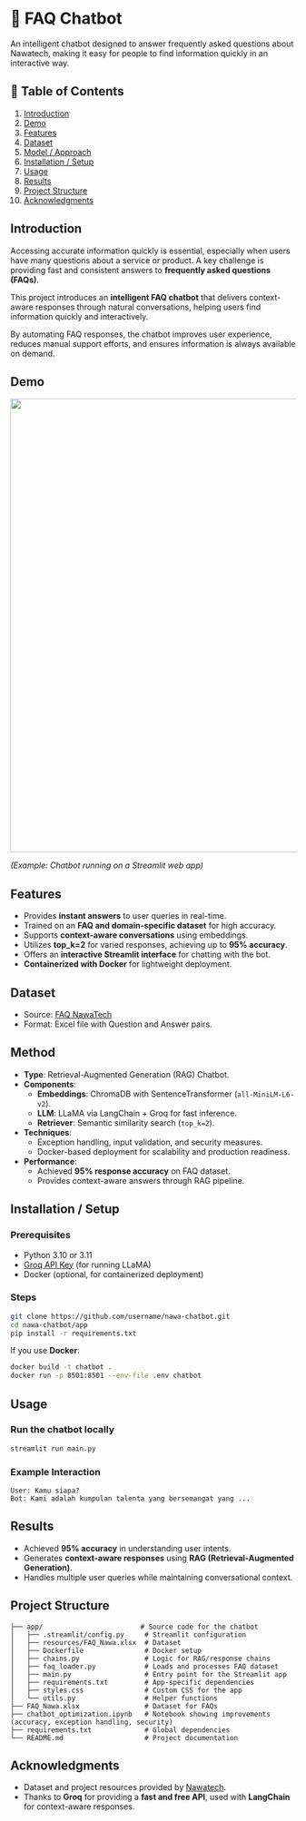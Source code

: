 # 🤖 FAQ Chatbot

An intelligent chatbot designed to answer frequently asked questions about Nawatech, making it easy for people to find information quickly in an interactive way.


## 📑 Table of Contents
  <ol>
    <li><a href="#introduction">Introduction</a></li>
    <li><a href="#demo">Demo</a></li>
    <li><a href="#features">Features</a></li>
    <li><a href="#dataset">Dataset</a></li>
    <li><a href="#model-approach">Model / Approach</a></li>
    <li><a href="#installation-setup">Installation / Setup</a></li>
    <li><a href="#usage">Usage</a></li>
    <li><a href="#results">Results</a></li>
    <li><a href="#project-structure">Project Structure</a></li>
    <li><a href="#acknowledgments">Acknowledgments</a></li>
  </ol>


## Introduction
Accessing accurate information quickly is essential, especially when users have many questions about a service or product. A key challenge is providing fast and consistent answers to **frequently asked questions (FAQs)**.

This project introduces an **intelligent FAQ chatbot** that delivers context-aware responses through natural conversations, helping users find information quickly and interactively.

By automating FAQ responses, the chatbot improves user experience, reduces manual support efforts, and ensures information is always available on demand.


## Demo
<img src="demo.gif" width="800">  

*(Example: Chatbot running on a Streamlit web app)*




## Features
- Provides **instant answers** to user queries in real-time.  
- Trained on an **FAQ and domain-specific dataset** for high accuracy.  
- Supports **context-aware conversations** using embeddings.  
- Utilizes **top_k=2** for varied responses, achieving up to **95% accuracy**.  
- Offers an **interactive Streamlit interface** for chatting with the bot.  
- **Containerized with Docker** for lightweight deployment.  



## Dataset
- Source: [FAQ NawaTech](FAQ_Nawa.xlsx)  
- Format: Excel file with Question and Answer pairs.  



## Method
- **Type**: Retrieval-Augmented Generation (RAG) Chatbot.  
- **Components**:  
  - **Embeddings**: ChromaDB with SentenceTransformer (`all-MiniLM-L6-v2`).  
  - **LLM**: LLaMA via LangChain + Groq for fast inference.  
  - **Retriever**: Semantic similarity search (`top_k=2`).  
- **Techniques**:  
  - Exception handling, input validation, and security measures.  
  - Docker-based deployment for scalability and production readiness.  
- **Performance**:  
  - Achieved **95% response accuracy** on FAQ dataset.  
  - Provides context-aware answers through RAG pipeline.  



## Installation / Setup

### Prerequisites

* Python 3.10 or 3.11
* [Groq API Key](https://console.groq.com/home) (for running LLaMA)
* Docker (optional, for containerized deployment)

### Steps

```bash
git clone https://github.com/username/nawa-chatbot.git
cd nawa-chatbot/app
pip install -r requirements.txt
```

If you use **Docker**:

```bash
docker build -t chatbot .
docker run -p 8501:8501 --env-file .env chatbot
```


## Usage

### Run the chatbot locally

```bash
streamlit run main.py
```

### Example Interaction

```
User: Kamu siapa?  
Bot: Kami adalah kumpulan talenta yang bersemangat yang ...
```


## Results

* Achieved **95% accuracy** in understanding user intents.
* Generates **context-aware responses** using **RAG (Retrieval-Augmented Generation)**.
* Handles multiple user queries while maintaining conversational context.




## Project Structure

```
├── app/                        # Source code for the chatbot
│   ├── .streamlit/config.py     # Streamlit configuration
│   ├── resources/FAQ_Nawa.xlsx  # Dataset
│   ├── Dockerfile               # Docker setup
│   ├── chains.py                # Logic for RAG/response chains
│   ├── faq_loader.py            # Loads and processes FAQ dataset
│   ├── main.py                  # Entry point for the Streamlit app
│   ├── requirements.txt         # App-specific dependencies
│   ├── styles.css               # Custom CSS for the app
│   └── utils.py                 # Helper functions
├── FAQ_Nawa.xlsx                # Dataset for FAQs
├── chatbot_optimization.ipynb   # Notebook showing improvements (accuracy, exception handling, security)
├── requirements.txt             # Global dependencies
└── README.md                    # Project documentation

```

## Acknowledgments

* Dataset and project resources provided by [Nawatech](https://www.nawatech.co/).
* Thanks to **Groq** for providing a **fast and free API**, used with **LangChain** for context-aware responses.


